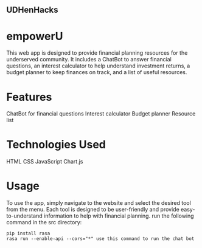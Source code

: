 ## UDHenHacks

# empowerU
This web app is designed to provide financial planning resources for the underserved community. It includes a ChatBot to answer financial questions, an interest calculator to help understand investment returns, a budget planner to keep finances on track, and a list of useful resources.

# Features
ChatBot for financial questions
Interest calculator
Budget planner
Resource list
# Technologies Used
HTML
CSS
JavaScript
Chart.js
# Usage
To use the app, simply navigate to the website and select the desired tool from the menu. Each tool is designed to be user-friendly and provide easy-to-understand information to help with financial planning.
run the following command in the src directory:
```
pip install rasa
rasa run --enable-api --cors="*" use this command to run the chat bot
```
